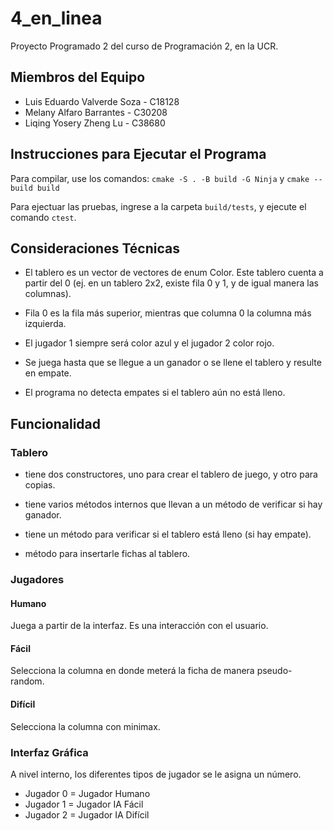 # 4_en_linea
Proyecto Programado 2 del curso de Programación 2, en la UCR.

## Miembros del Equipo
- Luis Eduardo Valverde Soza - C18128
- Melany Alfaro Barrantes - C30208
- Liqing Yosery Zheng Lu - C38680

## Instrucciones para Ejecutar el Programa
Para compilar, use los comandos: 
    `cmake -S . -B build -G Ninja` y `cmake --build build`

Para ejectuar las pruebas, ingrese a la carpeta `build/tests`, y ejecute el comando `ctest`.

## Consideraciones Técnicas
- El tablero es un vector de vectores de enum Color. Este tablero cuenta a partir del 0 (ej. en un tablero 2x2, existe fila 0 y 1, y de igual manera las columnas).

- Fila 0 es la fila más superior, mientras que columna 0 la columna más izquierda. 

- El jugador 1 siempre será color azul y el jugador 2 color rojo.

- Se juega hasta que se llegue a un ganador o se llene el tablero y resulte en empate.

- El programa no detecta empates si el tablero aún no está lleno.

## Funcionalidad

### Tablero
- tiene dos constructores, uno para crear el tablero de juego, y otro para copias.

- tiene varios métodos internos que llevan a un método de verificar si hay ganador. 

- tiene un método para verificar si el tablero está lleno (si hay empate).

- método para insertarle fichas al tablero.

### Jugadores

#### Humano
Juega a partir de la interfaz. Es una interacción con el usuario.

#### Fácil
Selecciona la columna en donde meterá la ficha de manera pseudo-random.

#### Difícil
Selecciona la columna con minimax.

### Interfaz Gráfica
A nivel interno, los diferentes tipos de jugador se le asigna un número.

- Jugador 0 = Jugador Humano
- Jugador 1 = Jugador IA Fácil
- Jugador 2 = Jugador IA Difícil